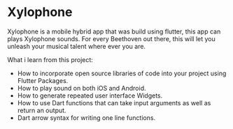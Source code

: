 # Xylophone
Xylophone is a mobile hybrid app that was build using flutter, this app can plays Xylophone sounds. For every Beethoven out there, this will let you unleash your musical talent where ever you are.   

What i learn from this project: 
* How to incorporate open source libraries of code into your project using Flutter Packages. 
* How to play sound on both iOS and Android. 
* How to generate repeated user interface Widgets. 
* How to use Dart functions that can take input arguments as well as return an output. 
* Dart arrow syntax for writing one line functions.
